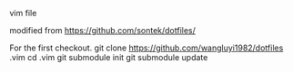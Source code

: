 vim file 

modified from https://github.com/sontek/dotfiles/

For the first checkout. 
git clone https://github.com/wangluyi1982/dotfiles .vim
cd .vim
git submodule init
git submodule update


